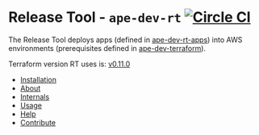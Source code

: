 # Release Tool - `ape-dev-rt` [![Circle CI](https://circleci.com/gh/TimeIncOSS/ape-dev-rt/tree/master.svg?style=svg&circle-token=00d956b235feb307d57ec9aafe278637e21aaf86)](https://circleci.com/gh/TimeIncOSS/ape-dev-rt/tree/master)

The Release Tool deploys apps (defined in [ape-dev-rt-apps](https://github.com/TimeIncOSS/ape-dev-rt-apps)) into AWS environments (prerequisites defined in [ape-dev-terraform](https://github.com/TimeIncOSS/ape-dev-terraform)).

Terraform version RT uses is: [v0.11.0](https://github.com/hashicorp/terraform/tree/v0.11.0/website/docs/)

- [Installation](docs/install.md)
- [About](docs/about.md)
- [Internals](docs/internals.md)
- [Usage](docs/usage.md)
- [Help](docs/help.md)
- [Contribute](docs/contribute.md)
